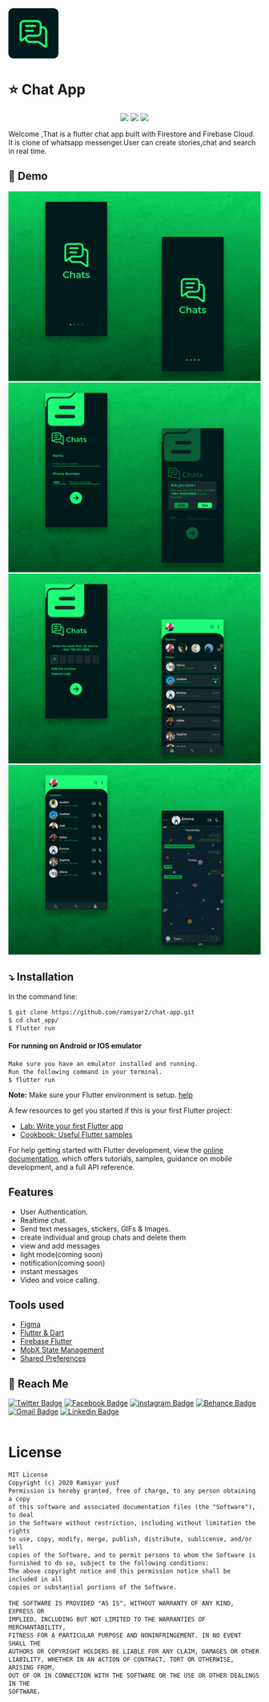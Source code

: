 <img src="screenshots/Logo.png"  alt="Chatify" width="100">

# ⭐ Chat App

<div align="center">

[![](https://img.shields.io/badge/Made_with-Flutter-blue?style=for-the-badge&logo=flutter)](https://flutter.dev/docs)
[![](https://img.shields.io/badge/Database-Firebase-yellow?style=for-the-badge&logo=firebase)](https://firebase.google.com/docs)
[![](https://img.shields.io/badge/IDE-Visual_Studio_Code-red?style=for-the-badge&logo=visual-studio-code)](https://code.visualstudio.com/ "Visual Studio Code")

</div>

Welcome ,That is a flutter chat app built with Firestore and Firebase Cloud. It is clone of whatsapp messenger.User can create stories,chat and search in real time.


## 📱 Demo

![](screenshots/1.jpg)
![](screenshots/2.jpg)
![](screenshots/3.jpg)
![](screenshots/4.jpg)

## ⤵ Installation

In the command line:

    $ git clone https://github.com/ramiyar2/chat-app.git
    $ cd chat_app/
    $ flutter run

#### For running on Android or IOS emulator   

    Make sure you have an emulator installed and running.
    Run the following command in your terminal.
    $ flutter run

**Note:** Make sure your Flutter environment is setup. [help](https://flutter.dev/docs/get-started/install)

A few resources to get you started if this is your first Flutter project:

- [Lab: Write your first Flutter app](https://docs.flutter.dev/get-started/codelab)
- [Cookbook: Useful Flutter samples](https://docs.flutter.dev/cookbook)

For help getting started with Flutter development, view the
[online documentation](https://docs.flutter.dev/), which offers tutorials,
samples, guidance on mobile development, and a full API reference.

## Features
- User Authentication.
- Realtime chat.
- Send text messages, stickers, GIFs & Images.
- create individual and group chats and delete them
- view and add messages
- light mode(coming soon)
- notification(coming soon)
- instant messages
- Video and voice calling.

## Tools used
- [Figma](https://www.figma.com/)
- [Flutter & Dart](http://flutter.dev)
- [Firebase  Flutter](https://firebase.google.com/)
- [MobX State Management](https://pub.dev/packages/mobx)
- [Shared Preferences](https://pub.dev/packages/shared_preferences)

## 📠 Reach Me 

[![Twitter Badge](https://img.shields.io/badge/-Ramiyar%20yusf-00acee?style=flat&logo=twitter&logoColor=white)](https://twitter.com/ramiyar_yusf) 
[![Facebook Badge](https://img.shields.io/badge/-Ramiyar%20yusf-0078FF?style=flat&logo=facebook&logoColor=white)](https://fb.com/ramyaryusf26) 
[![instagram Badge](https://img.shields.io/badge/-Ramiyar%20yusf-bc2a8d?style=flat&logo=instagram&logoColor=white)](https://instagram.com/ramiyaryusf) 
[![Behance Badge](https://img.shields.io/badge/-Ramiyar%20yusf-053eff?style=flat&logo=Behance&logoColor=white)](https://www.behance.net/ramiyar) 
[![Gmail Badge](https://img.shields.io/badge/-Ramiyar%20yusf-e54448?style=flat&logo=Gmail&logoColor=white)](mailto:aa3567878@gmail.com) 
[![Linkedin Badge](https://img.shields.io/badge/-Ramiyar%20yusf-blue?style=flat&logo=Linkedin&logoColor=white)](https://www.linkedin.com/in/ramyar-yusf-393a40203/)
<br><br>

# License
```
MIT License
Copyright (c) 2020 Ramiyar yusf
Permission is hereby granted, free of charge, to any person obtaining a copy
of this software and associated documentation files (the "Software"), to deal
in the Software without restriction, including without limitation the rights
to use, copy, modify, merge, publish, distribute, sublicense, and/or sell
copies of the Software, and to permit persons to whom the Software is
furnished to do so, subject to the following conditions:
The above copyright notice and this permission notice shall be included in all
copies or substantial portions of the Software.

THE SOFTWARE IS PROVIDED "AS IS", WITHOUT WARRANTY OF ANY KIND, EXPRESS OR
IMPLIED, INCLUDING BUT NOT LIMITED TO THE WARRANTIES OF MERCHANTABILITY,
FITNESS FOR A PARTICULAR PURPOSE AND NONINFRINGEMENT. IN NO EVENT SHALL THE
AUTHORS OR COPYRIGHT HOLDERS BE LIABLE FOR ANY CLAIM, DAMAGES OR OTHER
LIABILITY, WHETHER IN AN ACTION OF CONTRACT, TORT OR OTHERWISE, ARISING FROM,
OUT OF OR IN CONNECTION WITH THE SOFTWARE OR THE USE OR OTHER DEALINGS IN THE
SOFTWARE.
```
